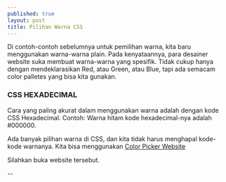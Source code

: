 ```yaml
---
published: true
layout: post
title: Pilihan Warna CSS
---
```


Di contoh-contoh sebelumnya untuk pemilihan warna, kita baru menggunakan warna-warna plain. Pada kenyataannya, para desainer website suka membuat warna-warna yang spesifik. Tidak cukup hanya dengan mendeklarasikan Red, atau Green, atau Blue, tapi ada semacam color palletes yang bisa kita gunakan. 


### CSS HEXADECIMAL
Cara yang paling akurat dalam menggunakan warna adalah dengan kode CSS Hexadecimal. Contoh: Warna hitam kode hexadecimal-nya adalah #000000.

Ada banyak pilihan warna di CSS, dan kita tidak harus menghapal kode-kode warnanya. Kita bisa menggunakan [Color Picker Website](https://www.webfx.com/web-design/color-picker/ "Color Picker Website")

Silahkan buka website tersebut. 

--






